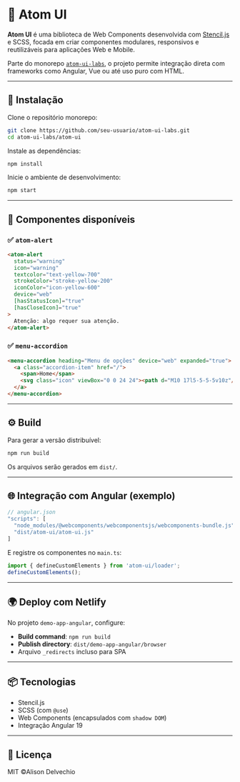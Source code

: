 # 🧬 Atom UI

**Atom UI** é uma biblioteca de Web Components desenvolvida com [Stencil.js](https://stenciljs.com/) e SCSS, focada em criar componentes modulares, responsivos e reutilizáveis para aplicações Web e Mobile.

Parte do monorepo [`atom-ui-labs`](https://github.com/seu-usuario/atom-ui-labs), o projeto permite integração direta com frameworks como Angular, Vue ou até uso puro com HTML.

---

## 🚀 Instalação

Clone o repositório monorepo:

```bash
git clone https://github.com/seu-usuario/atom-ui-labs.git
cd atom-ui-labs/atom-ui
```

Instale as dependências:

```bash
npm install
```

Inicie o ambiente de desenvolvimento:

```bash
npm start
```

---

## 🧱 Componentes disponíveis

### ✅ `atom-alert`

```html
<atom-alert
  status="warning"
  icon="warning"
  textcolor="text-yellow-700"
  strokeColor="stroke-yellow-200"
  iconColor="icon-yellow-600"
  device="web"
  [hasStatusIcon]="true"
  [hasCloseIcon]="true"
>
  Atenção: algo requer sua atenção.
</atom-alert>
```

### ✅ `menu-accordion`

```html
<menu-accordion heading="Menu de opções" device="web" expanded="true">
  <a class="accordion-item" href="/">
    <span>Home</span>
    <svg class="icon" viewBox="0 0 24 24"><path d="M10 17l5-5-5-5v10z"/></svg>
  </a>
</menu-accordion>
```

---

## ⚙️ Build

Para gerar a versão distribuível:

```bash
npm run build
```

Os arquivos serão gerados em `dist/`.

---

## 🌐 Integração com Angular (exemplo)

```ts
// angular.json
"scripts": [
  "node_modules/@webcomponents/webcomponentsjs/webcomponents-bundle.js",
  "dist/atom-ui/atom-ui.js"
]
```

E registre os componentes no `main.ts`:

```ts
import { defineCustomElements } from 'atom-ui/loader';
defineCustomElements();
```

---

## 🌍 Deploy com Netlify

No projeto `demo-app-angular`, configure:

- **Build command**: `npm run build`
- **Publish directory**: `dist/demo-app-angular/browser`
- Arquivo `_redirects` incluso para SPA

---

## 📦 Tecnologias

- Stencil.js
- SCSS (com `@use`)
- Web Components (encapsulados com `shadow DOM`)
- Integração Angular 19

---

## 📝 Licença

MIT ©Alison Delvechio
